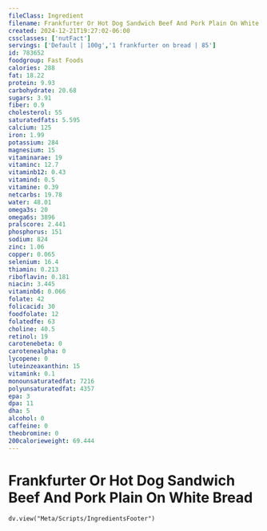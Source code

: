 ```yaml
---
fileClass: Ingredient
filename: Frankfurter Or Hot Dog Sandwich Beef And Pork Plain On White Bread
created: 2024-12-21T19:27:02-06:00
cssclasses: ['nutFact']
servings: ['Default | 100g','1 frankfurter on bread | 85']
id: 783652
foodgroup: Fast Foods
calories: 288
fat: 18.22
protein: 9.93
carbohydrate: 20.68
sugars: 3.91
fiber: 0.9
cholesterol: 55
saturatedfats: 5.595
calcium: 125
iron: 1.99
potassium: 284
magnesium: 15
vitaminarae: 19
vitaminc: 12.7
vitaminb12: 0.43
vitamind: 0.5
vitamine: 0.39
netcarbs: 19.78
water: 48.01
omega3s: 20
omega6s: 3896
pralscore: 2.441
phosphorus: 151
sodium: 824
zinc: 1.06
copper: 0.065
selenium: 16.4
thiamin: 0.213
riboflavin: 0.181
niacin: 3.445
vitaminb6: 0.066
folate: 42
folicacid: 30
foodfolate: 12
folatedfe: 63
choline: 40.5
retinol: 19
carotenebeta: 0
carotenealpha: 0
lycopene: 0
luteinzeaxanthin: 15
vitamink: 0.1
monounsaturatedfat: 7216
polyunsaturatedfat: 4357
epa: 3
dpa: 11
dha: 5
alcohol: 0
caffeine: 0
theobromine: 0
200calorieweight: 69.444
---
```


# Frankfurter Or Hot Dog Sandwich Beef And Pork Plain On White Bread

```dataviewjs
dv.view("Meta/Scripts/IngredientsFooter")
```